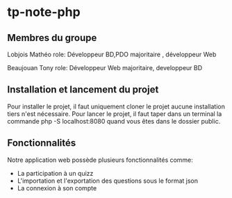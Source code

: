 # tp-note-php

## Membres du groupe

Lobjois Mathéo
role: Développeur BD,PDO majoritaire , développeur Web

Beaujouan Tony
role: Développeur Web majoritaire, developpeur BD

## Installation et lancement du projet
Pour installer le projet, il faut uniquement cloner le projet aucune installation tiers n'est nécessaire. 
Pour lancer le projet, il faut taper dans un terminal la commande php -S localhost:8080 quand vous êtes dans le dossier public.

## Fonctionnalités
Notre application web possède plusieurs fonctionnalités comme:
- La participation à un quizz 
- L'importation et l'exportation des questions sous le format json
- La connexion à son compte
   
